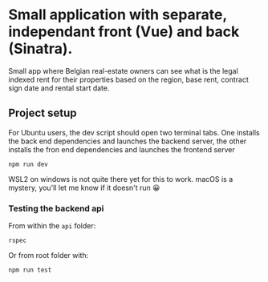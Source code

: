# Small application with separate, independant front (Vue) and back (Sinatra).
Small app where Belgian real-estate owners can see what is the legal indexed rent for their properties based on the region, base rent, contract sign date and rental start date.

## Project setup
For Ubuntu users, the dev script should open two terminal tabs. One installs the back end dependencies and launches the backend server, the other installs the fron end dependencies and launches the frontend server
```
npm run dev
```
WSL2 on windows is not quite there yet for this to work. macOS is a mystery, you'll let me know if it doesn't run 😀
### Testing the backend api
From within the `api` folder:
```
rspec
```

Or from root folder with:
```
npm run test
```
